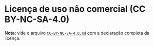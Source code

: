 # Licença de uso não comercial (CC BY-NC-SA-4.0)

**Nota:** vide o arquivo [`CC-BY-NC-SA-4.0.md`](https://github.com/GAD-DIMNT-CPTEC/readDiag/blob/master/CC-BY-NC-SA-4.0.md) com a declaração completa da licença.
